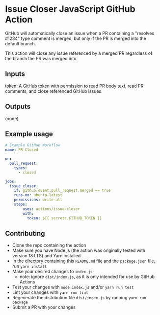 # Issue Closer JavaScript GitHub Action

GitHub will automatically close an issue when a PR containing a "resolves #1234"
type comment is merged, but only if the PR is merged into the default branch.

This action will close any issue referenced by a merged PR regardless of the
branch the PR was merged into.

## Inputs

token: A GitHub token with permission to read PR body text, read PR comments,
       and close referenced GitHub issues.

## Outputs

(none)

## Example usage

```yaml
# Example GitHub Workflow
name: PR Closed

on:
  pull_request:
    types:
      - closed

jobs:
  issue_closer:
    if: github.event.pull_request.merged == true
    runs-on: ubuntu-latest
    permissions: write-all
    steps:
        uses: actions/issue-closer
        with:
          token: ${{ secrets.GITHUB_TOKEN }}
```

## Contributing

- Clone the repo containing the action
- Make sure you have Node.js (the action was originally tested with version 18 LTS) and Yarn installed
- In the directory containing this `README.md` file and the `package.json` file, run `yarn install`
- Make your desired changes to `index.js`
    - note: ignore `dist/index.js`, as it is only intended for use by GitHub Actions
- Test your changes with `node index.js` and/or `yarn run test`
- Lint your changes with `yarn run lint`
- Regenerate the distribution file `dist/index.js` by running `yarn run package`
- Submit a PR with your changes
